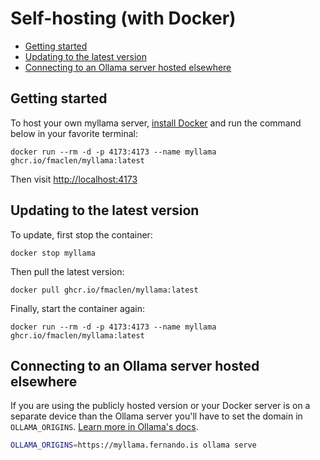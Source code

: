 # Self-hosting (with Docker)

- [Getting started](#getting-started)
- [Updating to the latest version](#updating-to-the-latest-version)
- [Connecting to an Ollama server hosted elsewhere](#connecting-to-an-ollama-server-hosted-elsewhere)

## Getting started

To host your own myllama server, [install Docker](https://www.docker.com/products/docker-desktop/) and run the command below in your favorite terminal:

```shell
docker run --rm -d -p 4173:4173 --name myllama ghcr.io/fmaclen/myllama:latest
```

Then visit [http://localhost:4173](http://localhost:4173)

## Updating to the latest version

To update, first stop the container:

```shell
docker stop myllama
```

Then pull the latest version:

```shell
docker pull ghcr.io/fmaclen/myllama:latest
```

Finally, start the container again:

```shell
docker run --rm -d -p 4173:4173 --name myllama ghcr.io/fmaclen/myllama:latest
```

## Connecting to an Ollama server hosted elsewhere

If you are using the publicly hosted version or your Docker server is on a separate device than the Ollama server you'll have to set the domain in `OLLAMA_ORIGINS`. [Learn more in Ollama's docs](https://github.com/ollama/ollama/blob/main/docs/faq.md#how-do-i-configure-ollama-server).

```bash
OLLAMA_ORIGINS=https://myllama.fernando.is ollama serve
```
